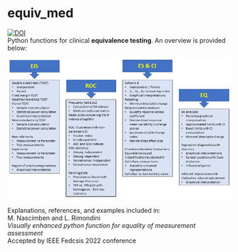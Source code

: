 # equiv_med
[![DOI](https://zenodo.org/badge/DOI/10.5281/zenodo.6504217.svg)](https://doi.org/10.5281/zenodo.6504217)<br />
Python functions for clinical **equivalence testing**. An overview is provided below:<br />

![Function_Overview](/schema.png)

Explanations, references, and examples included in:<br />
M. Nascimben and L. Rimondini <br />
*Visually enhanced python function for equality of measurement assessment*<br />
Accepted by IEEE Fedcsis 2022 conference<br />
